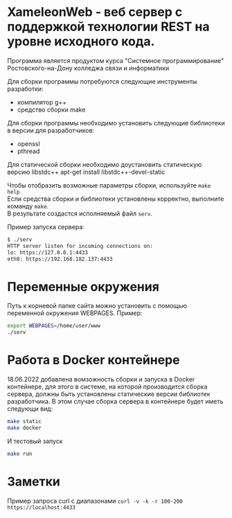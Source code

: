 # XameleonWeb - веб сервер с поддержкой технологии REST на уровне исходного кода.

Программа является продуктом курса "Системное программирование" Ростовского-на-Дону колледжа связи и информатики  

Для сборки программы потребуются следующие инструменты разработки:  
- компилятор g++
- средство сборки make

Для сборки программы необходимо установить следующие библиотеки в версии для разработчиков:  
- openssl
- pthread

Для статической сборки необходимо доустановить статическую версию libstdc++
apt-get install libstdc++-devel-static


Чтобы отобразить возможные параметры сборки, используйте ```make help```  
Если средства сборки и библиотеки установлены корректно, выполните команду ```make```.  
В результате создастся исполняемый файл ```serv```.

Пример запуска сервера:  

```bash
$ ./serv
HTTP server listen for incoming connections on:
lo: https://127.0.0.1:4433
eth0: https://192.168.182.137:4433
```

# Переменные окружения

Путь к корневой папке сайта можно установить с помощью переменной окружения WEBPAGES. Пример:  
```bash
export WEBPAGES=/home/user/www
./serv
```

# Работа в Docker контейнере

18.06.2022 добавлена вомзожность сборки и запуска в Docker контейнере, для этого в системе, на которой производится сборка сервера, должны быть 
установлены статические версии библиотек разработчика. В этом случае сборка сервера в контейнере будет иметь следующи вид:
```bash
make static
make docker
```

И тестовый запуск
```bash
make run
```

# Заметки

Пример запроса curl c диапазонами ```curl -v -k -r 100-200 https://localhost:4433```